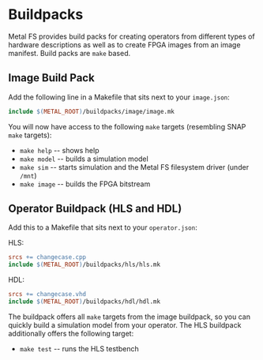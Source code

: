 # Buildpacks

Metal FS provides build packs for creating operators from different types of hardware descriptions as well as to create FPGA images from an image manifest.
Build packs are `make` based. 

## Image Build Pack

Add the following line in a Makefile that sits next to your `image.json`:

```Makefile
include $(METAL_ROOT)/buildpacks/image/image.mk
```

You will now have access to the following `make` targets (resembling SNAP `make` targets):

 - `make help` -- shows help
 - `make model` -- builds a simulation model
 - `make sim` -- starts simulation and the Metal FS filesystem driver (under `/mnt`)
 - `make image` -- builds the FPGA bitstream

## Operator Buildpack (HLS and HDL)

Add this to a Makefile that sits next to your `operator.json`:

HLS:
```Makefile
srcs += changecase.cpp
include $(METAL_ROOT)/buildpacks/hls/hls.mk
```

HDL:
```Makefile
srcs += changecase.vhd
include $(METAL_ROOT)/buildpacks/hdl/hdl.mk
```

The buildpack offers all `make` targets from the image buildpack, so you can quickly build a simulation model from your operator.
The HLS buildpack additionally offers the following target:

 - `make test` -- runs the HLS testbench
 